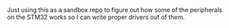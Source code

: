 Just using this as a sandbox repo to figure out how some of the peripherals on the STM32 works so I can write proper drivers out of them.
